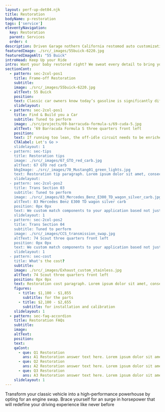```yaml
---
layout: perf-up-det04.njk
title: Restoration
bodyName: p-restoration
tags: ['service']
eleventyNavigation:
  key: Restoration
  parent: Services
  order: 4
description: Driven Garage nothern California restomod auto customization and repair shop  
featuredImage: ./src/_images/55buick-6220.jpg
featuredImageAlt: "55 Buick"
introHead: Keep Up your Ride
intro: Want your baby restored right? We sweat every detail to bring your car back to factory fresh no matter what year or make or model it is.
sectionCont:
  - pattern: sec-2col-pos1
    title: Frame-off Restoration
    subtitle: 
    image: ./src/_images/55buick-6220.jpg
    altText: 55 Buick
    position: 
    text: Classic car owners know today’s gasoline is significantly different from the fuel mixture available when the car was new. The different formula effects performance, especially compared to using a carburetor instead of modern computer-controlled fuel-injected systems. Today’s gasolines can cause your carburetor to shift about 3-5% leaner and also cause misfires and poor throttle response. To get the most out of your classic car’s engine, you need to retune the carburetor and distributor.
    slidelayout:
  - pattern: sec-2col-pos1
    title: Find & Build you a Car
    subtitle: Tuned to perform
    image: ./src/projects/69-barracuda-formula-s/69-cuda-5.jpg
    altText: ’69 Barracuda Formula S three quarters front left
    position: 
    text: If running too lean, the off-idle circuit needs to be enriched. Regardless of the carburetor brand,  we can make the right adjustments to ensure your engine gets the correct amount of fuel it needs. If the problem is throttle response, the pump circuit needs to be more active. We’ll adjust your carburetor, or recommend a high-performance replacement, that will give you power when you need it. Lastly, the ignition spark timing curve and the air-fuel mix curve should be retuned. With the proper mix and firing, we’ll make sure your classic gives you the power to make it fun to drive again.
    CTAlabel: Let's Go >
    slidelayout: 1
  - pattern: sec-tips
    title: Restoration tips
    image: ./src/_images/67_GTO_red_carb.jpg
    altText: 67 GTO red carb
    bkgImage: ./src/_images/70_Mustang01_green_lights.jpg
    text: Restoration tip paragraph. Lorem ipsum dolor sit amet, consectetur adipiscing elit. Cras vitae dolor id enim iaculis bibendum. Fusce ut pellentesque erat. Nunc vitae viverra massa. Duis placerat a augue in eleifend. Pellentesque ut neque ex. Ut non nisi ultrices, tincidunt nunc vitae, tincidunt orci. Donec cursus sagittis felis sed tempus. Ut et viverra arcu.
    slidelayout:
  - pattern: sec-2col-pos2
    title: Trans Section 03
    subtitle: Tuned to perform
    image: ./src/_images/83_Mercedes_Benz_E300_TD_wagon_silver_carb.jpg
    altText: 83 Mercedes Benz E300 TD wagon silver carb
    position: 0px 0px
    text: We custom match components to your application based not just on brand name - but your goals for performance and reliability. We don’t cheap out on plumbing and fittings - because who likes to watch their car burn to the ground? We spec in-tank fuel pumps with a return system every time, and have seen the failures not doing this causes. Is it harder or more expensive to do it right? Yes…. But our experience tells us to do it right and pay now, or re-do it later and pay again.
    slidelayout: 1
  - pattern: sec-2col-pos2
    title: Trans Section 04
    subtitle: Tuned to perform
    image: ./src/_images/CCS_transmission_swap.jpg
    altText: 74 Scout three quarters front left
    position: 0px 0px
    text: We custom match components to your application based not just on brand name - but your goals for performance and reliability. We don’t cheap out on plumbing and fittings - because who likes to watch their car burn to the ground? We spec in-tank fuel pumps with a return system every time, and have seen the failures not doing this causes. Is it harder or more expensive to do it right? Yes…. But our experience tells us to do it right and pay now, or re-do it later and pay again.
    slidelayout: 1
  - pattern: sec-cost
    title: What's the cost?
    subtitle: 
    image: ./src/_images/Exhaust_custom_stainless.jpg
    altText: 74 Scout three quarters front left
    position: 0px 0px
    text: Restoration cost paragraph. Lorem ipsum dolor sit amet, consectetur adipiscing elit. Cras vitae dolor id enim iaculis bibendum. Fusce ut pellentesque erat. Nunc vitae viverra massa. Duis placerat a augue in eleifend. Pellentesque ut neque ex. Ut non nisi ultrices, tincidunt nunc vitae, tincidunt orci. Donec cursus sagittis felis sed tempus. Ut et viverra arcu.
    figures:
      - title: $1,100 - $1,855
        subtitle: for the parts
      - title: $2,100 - $2,655
        subtitle: for installation and calibration
    slidelayout: 1
  - pattern: sec-faq-accordion
    title: Restoration FAQs
    subtitle: 
    image: 
    altText: 
    position: 
    text: 
    qaCont:
      - que: Q1 Restoration
        ans: A1 Restoration answer text here. Lorem ipsum dolor sit amet, consectetur adipiscing elit. Cras vitae dolor id enim iaculis bibendum. Fusce ut pellentesque erat.
      - que: Q2 Restoration
        ans: A2 Restoration answer text here. Lorem ipsum dolor sit amet, consectetur adipiscing elit. Cras vitae dolor id enim iaculis bibendum. Fusce ut pellentesque erat.
      - que: Q3 Restoration
        ans: A3 Restoration answer text here. Lorem ipsum dolor sit amet, consectetur adipiscing elit. Cras vitae dolor id enim iaculis bibendum. Fusce ut pellentesque erat.
    slidelayout: 1
---
```


Transform your classic vehicle into a high-performance powerhouse by opting for an engine swap. Brace yourself for an surge in horsepower that will redefine your driving experience like never before